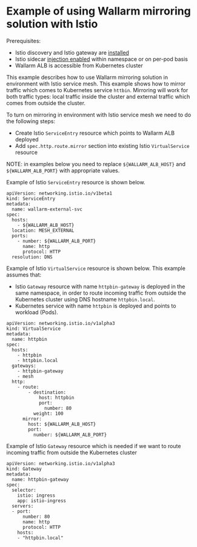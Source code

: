 # Example of using Wallarm mirroring solution with Istio

Prerequisites:
- Istio discovery and Istio gateway are [installed](https://istio.io/latest/docs/setup/install/)
- Istio sidecar [injection enabled](https://istio.io/latest/docs/setup/additional-setup/sidecar-injection/) within namespace or on per-pod basis
- Wallarm ALB is accessible from Kubernetes cluster

This example describes how to use Wallarm mirroring solution in environment with Istio service mesh. This example
shows how to mirror traffic which comes to Kubernetes service `httbin`. Mirroring will work for both traffic types: 
local traffic inside the cluster and external traffic which comes from outside the cluster.

To turn on mirroring in environment with Istio service mesh we need to do the following steps: 
- Create Istio `ServiceEntry` resource which points to Wallarm ALB deployed
- Add `spec.http.route.mirror` section into existing Istio `VirtualService` resource

NOTE: in examples below you need to replace `${WALLARM_ALB_HOST}` and `${WALLARM_ALB_PORT}` with appropriate values.

Example of Istio `ServiceEntry` resource is shown below.
```
apiVersion: networking.istio.io/v1beta1
kind: ServiceEntry
metadata:
  name: wallarm-external-svc
spec:
  hosts:
    - ${WALLARM_ALB_HOST}
  location: MESH_EXTERNAL
  ports:
    - number: ${WALLARM_ALB_PORT}
      name: http
      protocol: HTTP
  resolution: DNS
```

Example of Istio `VirtualService` resource is shown below. This example assumes that:
- Istio `Gateway` resource with name `httpbin-gateway` is deployed in the same namespace, in order to route incoming traffic from outside the Kubernetes cluster using DNS hostname `httpbin.local`.
- Kubernetes service with name `httpbin` is deployed and points to workload (Pods).
```
apiVersion: networking.istio.io/v1alpha3
kind: VirtualService
metadata:
  name: httpbin
spec:
  hosts:
    - httpbin
    - httpbin.local
  gateways:
    - httpbin-gateway
    - mesh
  http:
    - route:
        - destination:
            host: httpbin
            port:
              number: 80
          weight: 100
      mirror:
        host: ${WALLARM_ALB_HOST}
        port:
          number: ${WALLARM_ALB_PORT}
```

Example of Istio `Gateway` resource which is needed if we want to route incoming traffic from outside the Kubernetes cluster
```
apiVersion: networking.istio.io/v1alpha3
kind: Gateway
metadata:
  name: httpbin-gateway
spec:
  selector:
    istio: ingress
    app: istio-ingress
  servers:
  - port:
      number: 80
      name: http
      protocol: HTTP
    hosts:
    - "httpbin.local"
```